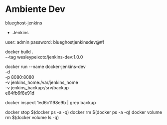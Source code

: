 # Ambiente Dev

blueghost-jenkins


- Jenkins

user: admin
password: blueghostjenkinsdev@#!


docker build . \
    --tag wesleypeixoto/jenkins-dev:1.0.0


docker run --name docker-jenkins-dev \
    -d \
    -p 8080:8080 \
    -v jenkins_home:/var/jenkins_home \
    -v jenkins_backup:/srv/backup \
    e84fb6f8e91d

docker inspect 1ed6c1198e9b | grep backup


docker stop $(docker ps -a -q)
docker rm $(docker ps -a -q)
docker volume rm $(docker volume ls -q)


